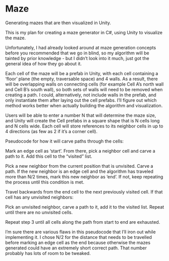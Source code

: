 # Maze
 Generating mazes that are then visualized in Unity.
 
This is my plan for creating a maze generator in C#, using Unity to visualize the maze. 

Unfortunately, I had already looked around at maze generation concepts before you recommended that we go in blind, so my algorithm will be tainted by prior knowledge - but I didn’t look into it much, just got the general idea of how they go about it. 

Each cell of the maze will be a prefab in Unity, with each cell containing a ‘floor’ plane (the empty, traversable space) and 4 walls. As a result, there will be overlapping walls on connecting cells (for example Cell A’s north wall and Cell B’s south wall), so both sets of walls will need to be removed when creating a path. I could, alternatively, not include walls in the prefab, and only instantiate them after laying out the cell prefabs. I’ll figure out which method works better when actually building the algorithm and visualization. 

Users will be able to enter a number N that will determine the maze size, and Unity will create the Cell prefabs in a square shape that is N cells long and N cells wide. Each cell will store references to its neighbor cells in up to 4 directions (as few as 2 if it’s a corner cell). 

Pseudocode for how it will carve paths through the cells: 

Mark an edge cell as ‘start’. From there, pick a neighbor cell and carve a path to it. Add this cell to the “visited” list. 

Pick a new neighbor from the current position that is unvisited. Carve a path. If the new neighbor is an edge cell and the algorithm has traveled more than N/2 times, mark this new neighbor as ‘end’. If not, keep repeating the process until this condition is met. 

Travel backwards from the end cell to the next previously visited cell. If that cell has any unvisited neighbors: 

Pick an unvisited neighbor, carve a path to it, add it to the visited list. Repeat until there are no unvisited cells. 

Repeat step 3 until all cells along the path from start to end are exhausted. 

 

I’m sure there are various flaws in this pseudocode that I’ll iron out while implementing it. I chose N/2 for the distance that needs to be travelled before marking an edge cell as the end because otherwise the mazes generated could have an extremely short correct path. That number probably has lots of room to be tweaked. 
